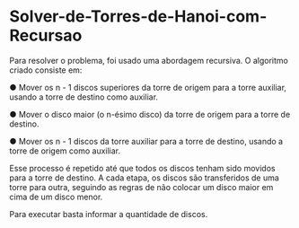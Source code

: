 # Solver-de-Torres-de-Hanoi-com-Recursao

Para resolver o problema, foi usado uma abordagem recursiva. O algoritmo criado consiste em:

  ● Mover os n - 1 discos superiores da torre de origem para a torre auxiliar, usando a torre de destino como auxiliar.
  
  ● Mover o disco maior (o n-ésimo disco) da torre de origem para a torre de destino.
  
  ● Mover os n - 1 discos da torre auxiliar para a torre de destino, usando a torre de origem como auxiliar.
  
Esse processo é repetido até que todos os discos tenham sido movidos para
a torre de destino. A cada etapa, os discos são transferidos de uma torre para outra,
seguindo as regras de não colocar um disco maior em cima de um disco menor.

Para executar basta informar a quantidade de discos.
